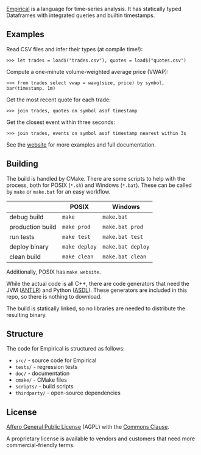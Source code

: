 [Empirical](https://www.empirical-soft.com/) is a language for time-series analysis. It has statically typed Dataframes with integrated queries and builtin timestamps.

## Examples

Read CSV files and infer their types (at compile time!):

```
>>> let trades = load$("trades.csv"), quotes = load$("quotes.csv")
```

Compute a one-minute volume-weighted average price (VWAP):

```
>>> from trades select vwap = wavg(size, price) by symbol, bar(timestamp, 1m)
```

Get the most recent quote for each trade:

```
>>> join trades, quotes on symbol asof timestamp
```

Get the closest event within three seconds:

```
>>> join trades, events on symbol asof timestamp nearest within 3s
```

See the [website](https://www.empirical-soft.com/) for more examples and full documentation.

## Building

The build is handled by CMake. There are some scripts to help with the process, both for POSIX (`*.sh`) and Windows (`*.bat`). These can be called by `make` or `make.bat` for an easy workflow.

|     | POSIX | Windows |
| --- | ----- | --------|
| debug build | `make` | `make.bat` |
| production build | `make prod` | `make.bat prod` |
| run tests | `make test` | `make.bat test` |
| deploy binary | `make deploy` | `make.bat deploy` |
| clean build | `make clean` | `make.bat clean` |

Additionally, POSIX has `make website`.

While the actual code is all C++, there are code generators that need the JVM ([ANTLR](https://www.antlr.org)) and Python ([ASDL](https://github.com/empirical-soft/asdl4cpp)). These generators are included in this repo, so there is nothing to download.

The build is statically linked, so no libraries are needed to distribute the resulting binary.

## Structure

The code for Empirical is structured as follows:

 - `src/` - source code for Empirical
 - `tests/` - regression tests
 - `doc/` - documentation
 - `cmake/` - CMake files
 - `scripts/` - build scripts
 - `thirdparty/` - open-source dependencies

## License

[Affero General Public License](https://www.gnu.org/licenses/agpl-3.0.en.html) (AGPL) with the [Commons Clause](https://commonsclause.com).

A proprietary license is available to vendors and customers that need more commercial-friendly terms.

